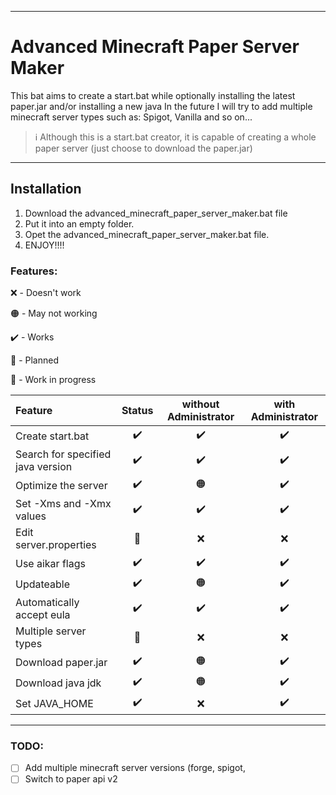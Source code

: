 * * *

# Advanced Minecraft Paper Server Maker
This bat aims to create a start.bat while optionally installing the latest paper.jar and/or installing a new java 
In the future I will try to add multiple minecraft server types such as: Spigot, Vanilla and so on...

> ℹ️ Although this is a start.bat creator, it is capable of creating a whole paper server (just choose to download the paper.jar)

* * *
## Installation
1. Download the advanced_minecraft_paper_server_maker.bat file
2. Put it into an empty folder.
3. Opet the advanced_minecraft_paper_server_maker.bat file.
4. ENJOY!!!!



### Features:

❌ - Doesn't work

🟠 - May not working

✔️ - Works

🦄 - Planned

🔨 - Work in progress

Feature | Status | without Administrator | with Administrator
:--| :-: | :-: | :-:
Create start.bat | ✔️ | ✔️ | ✔️
Search for specified java version | ✔️  | ✔️ | ✔️
Optimize the server | ✔️  | 🟠 | ✔️
Set -Xms and -Xmx values | ✔️  | ✔️ | ✔️
Edit server.properties | 🦄  | ❌ | ❌
Use aikar flags | ✔️  | ✔️ | ✔️
Updateable | ✔️  | 🟠 | ✔️
Automatically accept eula | ✔️  | ✔️ | ✔️
Multiple server types | 🦄  | ❌ | ❌
Download paper.jar | ✔️  | 🟠 | ✔️
Download java jdk | ✔️  | 🟠 | ✔️
Set JAVA_HOME | ✔️  | ❌ | ✔️


* * *

### TODO:
- [ ] Add multiple minecraft server versions (forge, spigot, 
- [ ] Switch to paper api v2
